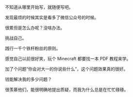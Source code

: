 不知道从哪里开始写，就随便写吧。

发现最烦的时候其实是看多了微信公众号的时候。

很累但是怎么办呢？没啥办法。

挑战自己。

践行一千个铁杆粉丝的原则。

感觉自己以前很好笑，玩个 Minecraft 都要找一本 PDF 教程来学。

加了个问题“你会对大一的你说些什么”，这个问题效果真的很好。

钱能解决我的多少问题？

很羡慕他们，能很明确地提出质疑，而我为什么总是在忙忙碌碌。